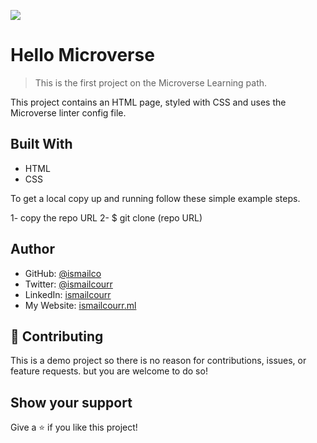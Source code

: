 ![](https://img.shields.io/badge/Microverse-blueviolet)

# Hello Microverse

> This is the first project on the Microverse Learning path.

This project contains an HTML page, styled with CSS
and uses the Microverse linter config file.

## Built With

- HTML
- CSS

To get a local copy up and running follow these simple example steps.

1- copy the repo URL
2- $ git clone (repo URL)

## Author

- GitHub: [@ismailco](https://github.com/Ismailco)
- Twitter: [@ismailcourr](https://www.twitter.com/ismailcourr)
- LinkedIn: [ismailcourr](https://www.linkedin.com/in/ismailcourr/)
- My Website: [ismailcourr.ml](https://www.ismailcourr.ml)

## 🤝 Contributing

This is a demo project so there is no reason for contributions,
issues, or feature requests. but you are welcome to do so!

## Show your support

Give a ⭐️ if you like this project!
